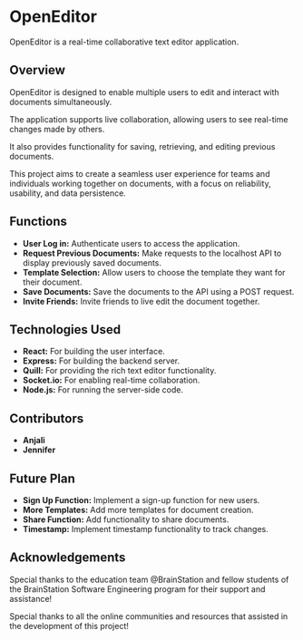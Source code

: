 # OpenEditor

OpenEditor is a real-time collaborative text editor application.

## Overview

OpenEditor is designed to enable multiple users to edit and interact with documents simultaneously.

The application supports live collaboration, allowing users to see real-time changes made by others.

It also provides functionality for saving, retrieving, and editing previous documents.

This project aims to create a seamless user experience for teams and individuals working together on documents, with a focus on reliability, usability, and data persistence.

## Functions

- **User Log in:** Authenticate users to access the application.
- **Request Previous Documents:** Make requests to the localhost API to display previously saved documents.
- **Template Selection:** Allow users to choose the template they want for their document.
- **Save Documents:** Save the documents to the API using a POST request.
- **Invite Friends:** Invite friends to live edit the document together.

## Technologies Used

- **React:** For building the user interface.
- **Express:** For building the backend server.
- **Quill:** For providing the rich text editor functionality.
- **Socket.io:** For enabling real-time collaboration.
- **Node.js:** For running the server-side code.

## Contributors

- **Anjali**
- **Jennifer**

## Future Plan

- **Sign Up Function:** Implement a sign-up function for new users.
- **More Templates:** Add more templates for document creation.
- **Share Function:** Add functionality to share documents.
- **Timestamp:** Implement timestamp functionality to track changes.

## Acknowledgements

Special thanks to the education team @BrainStation and fellow students of the BrainStation Software Engineering program for their support and assistance!

Special thanks to all the online communities and resources that assisted in the development of this project!
